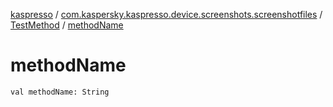 [kaspresso](../../index.md) / [com.kaspersky.kaspresso.device.screenshots.screenshotfiles](../index.md) / [TestMethod](index.md) / [methodName](./method-name.md)

# methodName

`val methodName: String`
